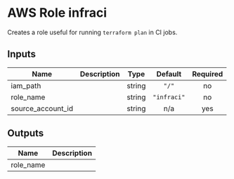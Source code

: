 # AWS Role infraci

Creates a role useful for running `terraform plan` in CI jobs.

<!-- START -->
## Inputs

| Name | Description | Type | Default | Required |
|------|-------------|:----:|:-----:|:-----:|
| iam\_path |  | string | `"/"` | no |
| role\_name |  | string | `"infraci"` | no |
| source\_account\_id |  | string | n/a | yes |

## Outputs

| Name | Description |
|------|-------------|
| role\_name |  |

<!-- END -->
